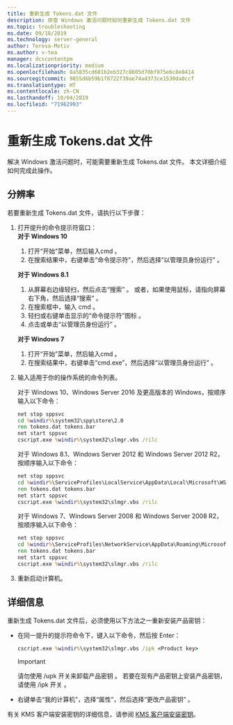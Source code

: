 ```yaml
---
title: 重新生成 Tokens.dat 文件
description: 排查 Windows 激活问题时如何重新生成 Tokens.dat 文件
ms.topic: troubleshooting
ms.date: 09/18/2019
ms.technology: server-general
author: Teresa-Motiv
ms.author: v-tea
manager: dcscontentpm
ms.localizationpriority: medium
ms.openlocfilehash: 8a5835cd601b2eb327c8605d70bf075e6c8e8414
ms.sourcegitcommit: 9855d6b59b1f8722f39ae74ad373ce1530da0ccf
ms.translationtype: HT
ms.contentlocale: zh-CN
ms.lasthandoff: 10/04/2019
ms.locfileid: "71962993"
---
```

# <a name="rebuild-the-tokensdat-file"></a>重新生成 Tokens.dat 文件

解决 Windows 激活问题时，可能需要重新生成 Tokens.dat 文件。 本文详细介绍如何完成此操作。

## <a name="resolution"></a>分辨率

若要重新生成 Tokens.dat 文件，请执行以下步骤：

1. 打开提升的命令提示符窗口：  
   **对于 Windows 10**

   1. 打开“开始”菜单，然后输入cmd   。
   1. 在搜索结果中，右键单击“命令提示符”，然后选择“以管理员身份运行”   。  

   **对于 Windows 8.1**
   1. 从屏幕右边缘轻扫，然后点击“搜索”  。 或者，如果使用鼠标，请指向屏幕右下角，然后选择“搜索”  。
   1. 在搜索框中，输入 cmd  。
   1. 轻扫或右键单击显示的“命令提示符”图标  。
   1. 点击或单击“以管理员身份运行”  。

   **对于 Windows 7**
   1. 打开“开始”菜单，然后输入cmd   。
   1. 在搜索结果中，右键单击“cmd.exe”，然后选择“以管理员身份运行”   。

1. 输入适用于你的操作系统的命令列表。  

   对于 Windows 10、Windows Server 2016 及更高版本的 Windows，按顺序输入以下命令：
   ```cmd
   net stop sppsvc
   cd %windir%\system32\spp\store\2.0
   ren tokens.dat tokens.bar
   net start sppsvc
   cscript.exe %windir%\system32\slmgr.vbs /rilc
   ```
   对于 Windows 8.1、Windows Server 2012 和 Windows Server 2012 R2，按顺序输入以下命令：
   ```cmd
   net stop sppsvc
   cd %windir%\ServiceProfiles\LocalService\AppData\Local\Microsoft\WSLicense
   ren tokens.dat tokens.bar
   net start sppsvc
   cscript.exe %windir%\system32\slmgr.vbs /rilc
   ```
   对于 Windows 7、Windows Server 2008 和 Windows Server 2008 R2，按顺序输入以下命令：
   ```cmd
   net stop sppsvc
   cd %windir%\ServiceProfiles\NetworkService\AppData\Roaming\Microsoft\SoftwareProtectionPlatform
   ren tokens.dat tokens.bar
   net start sppsvc
   cscript.exe %windir%\system32\slmgr.vbs /rilc
   ```
1. 重新启动计算机。

## <a name="more-information"></a>详细信息

重新生成 Tokens.dat 文件后，必须使用以下方法之一重新安装产品密钥：

- 在同一提升的提示符命令下，键入以下命令，然后按 Enter：

   ```cmd
   cscript.exe %windir%\system32\slmgr.vbs /ipk <Product key>
   ```

  > [!IMPORTANT]
  > 请勿使用 /upk 开关来卸载产品密钥  。 若要在现有产品密钥上安装产品密钥，请使用 /ipk 开关  。
- 右键单击“我的计算机”，选择“属性”，然后选择“更改产品密钥”    。

有关 KMS 客户端安装密钥的详细信息，请参阅 [KMS 客户端安装密钥](kmsclientkeys.md)。
